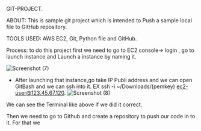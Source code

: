 GIT-PROJECT.

ABOUT: This is sample git project which is intended to Push a sample local file to GitHub repository.

TOOLS USED: AWS EC2, Git, Python file and GitHub.

Process: to do this project first we need to go to EC2 console-> login , go to launch instance and Launch a instance by naming it.
        
![Screenshot (7)](https://user-images.githubusercontent.com/114085306/226391214-d578fcc8-4104-4769-9998-7cbe90e89420.png)
  
* After launching that instance,go take IP Publi address and we can open GitBash and we can ssh into it. EX ssh -i ~/Downloads/(pemkey) ec2-user@123.45.67.120.
![Screenshot (8)](https://user-images.githubusercontent.com/114085306/226392148-c4cdb673-00b7-42e4-90a7-eb2887d3703d.png)

We can see the Terminal like above if we did it correct. 

Then we need to go to Github and create a repository to push our code in to it. For that we
